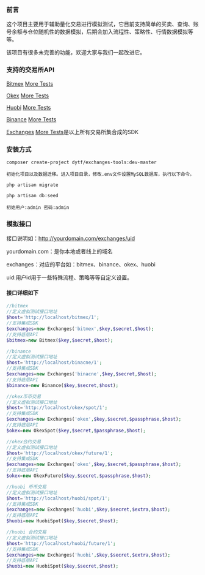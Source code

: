 ### 前言
这个项目主要用于辅助量化交易进行模拟测试，它目前支持简单的买卖、查询、账号余额与仓位随机性的数据模拟，后期会加入流程性、策略性、行情数据模拟等等。

该项目有很多未完善的功能，欢迎大家与我们一起改进它。

### 支持的交易所API

[Bitmex](https://github.com/zhouaini528/bitmex-php) [More Tests](https://github.com/zhouaini528/bitmex-php/tree/master/tests)

[Okex](https://github.com/zhouaini528/okex-php) [More Tests](https://github.com/zhouaini528/okex-php/tree/master/tests)

[Huobi](https://github.com/zhouaini528/huobi-php) [More Tests](https://github.com/zhouaini528/huobi-php/tree/master/tests)

[Binance](https://github.com/zhouaini528/binance-php) [More Tests](https://github.com/zhouaini528/binance-php/tree/master/tests)

[Exchanges](https://github.com/zhouaini528/exchanges-php) [More Tests](https://github.com/zhouaini528/exchanges-php/tree/master/tests)是以上所有交易所集合成的SDK

### 安装方式
```
composer create-project dytf/exchanges-tools:dev-master

初始化项目以及数据迁移。进入项目目录，修改.env文件设置MySQL数据库，执行以下命令。

php artisan migrate

php artisan db:seed

初始用户:admin 密码:admin
```

### 模拟接口
接口说明如：http://yourdomain.com/exchanges/uid

yourdomain.com：是你本地或者线上的域名

exchanges：对应的平台如：bitmex、binance、okex、huobi

uid:用户id用于一些特殊流程、策略等等自定义设置。


#### 接口详细如下
```php
//bitmex
//定义虚拟测试接口地址
$host='http://localhost/bitmex/1';
//支持集成SDK
$exchanges=new Exchanges('bitmex',$key,$secret,$host);
//支持底层API
$bitmex=new Bitmex($key,$secret,$host);

```

```php
//binance
//定义虚拟测试接口地址
$host='http://localhost/binacne/1';
//支持集成SDK
$exchanges=new Exchanges('binacne',$key,$secret,$host);
//支持底层API
$binance=new Binance($key,$secret,$host);

```

```php
//okex币币交易
//定义虚拟测试接口地址
$host='http://localhost/okex/spot/1';
//支持集成SDK
$exchanges=new Exchanges('okex',$key,$secret,$passphrase,$host);
//支持底层API
$okex=new OkexSpot($key,$secret,$passphrase,$host);

//okex合约交易
//定义虚拟测试接口地址
$host='http://localhost/okex/future/1';
//支持集成SDK
$exchanges=new Exchanges('okex',$key,$secret,$passphrase,$host);
//支持底层API
$okex=new OkexFuture($key,$secret,$passphrase,$host);
```

```php
//huobi 币币交易
//定义虚拟测试接口地址
$host='http://localhost/huobi/spot/1';
//支持集成SDK
$exchanges=new Exchanges('huobi',$key,$secret,$extra,$host);
//支持底层API
$huobi=new HuobiSpot($key,$secret,$host);

//huobi 合约交易
//定义虚拟测试接口地址
$host='http://localhost/huobi/future/1';
//支持集成SDK
$exchanges=new Exchanges('huobi',$key,$secret,$extra,$host);
//支持底层API
$huobi=new HuobiSpot($key,$secret,$host);
```
